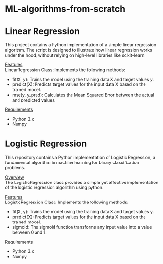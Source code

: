# ML-algorithms-from-scratch

# Linear Regression 
This project contains a Python implementation of a simple linear regression algorithm. The script is designed to illustrate how linear regression works under the hood, without relying on high-level libraries like scikit-learn.

<ins>Features</ins> <br>
LinearRegression Class: Implements the following methods:
* fit(X, y): Trains the model using the training data X and target values y.
* predict(X): Predicts target values for the input data X based on the trained model.
* mse(y, y_pred): Calculates the Mean Squared Error between the actual and predicted values.

<ins>Requirements</ins> <br>
* Python 3.x <br>
* Numpy


# Logistic Regression 
This repository contains a Python implementation of Logistic Regression, a fundamental algorithm in machine learning for binary classification problems.

<ins>Overview</ins> <br>
The LogisticRegression class provides a simple yet effective implementation of the logistic regression algorithm using python. 

<ins>Features</ins> <br>
LogisticRegression Class: Implements the following methods:
* fit(X, y): Trains the model using the training data X and target values y.
* predict(X): Predicts target values for the input data X based on the trained model.
* sigmoid: The sigmoid function transforms any input value into a value between 0 and 1.

<ins>Requirements</ins> <br>
* Python 3.x <br>
* Numpy
